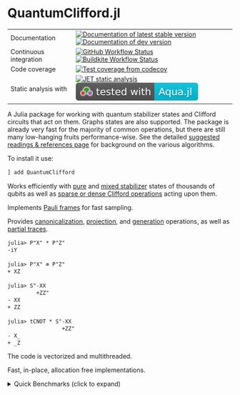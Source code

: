 # QuantumClifford.jl

<table>
    <tr>
        <td>Documentation</td>
        <td>
            <a href="https://quantumsavory.github.io/QuantumClifford.jl/stable"><img src="https://img.shields.io/badge/docs-stable-blue.svg" alt="Documentation of latest stable version"></a>
            <a href="https://quantumsavory.github.io/QuantumClifford.jl/dev"><img src="https://img.shields.io/badge/docs-dev-blue.svg" alt="Documentation of dev version"></a>
        </td>
    </tr><tr></tr>
    <tr>
        <td>Continuous integration</td>
        <td>
            <a href="https://github.com/QuantumSavory/QuantumClifford.jl/actions?query=workflow%3ACI+branch%3Amaster"><img src="https://github.com/QuantumSavory/QuantumSavory.jl/actions/workflows/ci.yml/badge.svg" alt="GitHub Workflow Status"></a>
            <a href="https://buildkite.com/quantumsavory/quantumclifford"><img src="https://badge.buildkite.com/8ef137151415f29c03544c5b7963f6bc6afc1022f29cfc072a.svg" alt="Buildkite Workflow Status"></a>
        </td>
    </tr><tr></tr>
    <tr>
        <td>Code coverage</td>
        <td>
            <a href="https://codecov.io/gh/QuantumSavory/QuantumClifford.jl"><img src="https://img.shields.io/codecov/c/gh/QuantumSavory/QuantumClifford.jl?label=codecov" alt="Test coverage from codecov"></a>
        </td>
    </tr><tr></tr>
    <tr>
        <td>Static analysis with</td>
        <td>
            <a href="https://github.com/aviatesk/JET.jl"><img src="https://img.shields.io/badge/JET.jl-%E2%9C%88%EF%B8%8F-9cf" alt="JET static analysis"></a>
            <a href="https://github.com/JuliaTesting/Aqua.jl"><img src="https://raw.githubusercontent.com/JuliaTesting/Aqua.jl/master/badge.svg" alt="Aqua QA"></a>
        </td>
    </tr>
</table>


A Julia package for working with quantum stabilizer states and Clifford circuits
that act on them. Graphs states are also supported. The package is already very fast for the majority of common operations, but there are still many low-hanging fruits performance-wise. See the detailed [suggested readings & references page](https://quantumsavory.github.io/QuantumClifford.jl/dev/references/#Suggested-reading) for background on the various algorithms.

To install it use:

```julia
] add QuantumClifford
```

Works efficiently with
[pure](https://quantumsavory.github.io/QuantumClifford.jl/dev/manual/#Stabilizers-1) and
[mixed stabilizer](https://quantumsavory.github.io/QuantumClifford.jl/dev/mixed/#Mixed-Stabilizer-States-1)
states of thousands of qubits
as well as
[sparse or dense Clifford operations](https://quantumsavory.github.io/QuantumClifford.jl/dev/manual/#Clifford-Operators-1)
acting upon them.

Implements [Pauli frames](https://quantumsavory.github.io/QuantumClifford.jl/dev/ecc_example_sim/) for fast sampling.

Provides
[canonicalization](https://quantumsavory.github.io/QuantumClifford.jl/dev/manual/#Canonicalization-of-Stabilizers-1),
[projection](https://quantumsavory.github.io/QuantumClifford.jl/dev/manual/#Projective-Measurements-1), and
[generation](https://quantumsavory.github.io/QuantumClifford.jl/dev/manual/#Generating-a-Pauli-Operator-with-Stabilizer-Generators-1) operations,
as well as
[partial traces](https://quantumsavory.github.io/QuantumClifford.jl/dev/manual/#Partial-Traces-1).

```jldoctest
julia> P"X" * P"Z"
-iY

julia> P"X" ⊗ P"Z"
+ XZ

julia> S"-XX
         +ZZ"
- XX
+ ZZ

julia> tCNOT * S"-XX
                 +ZZ"
- X_
+ _Z
```

The code is vectorized and multithreaded.

Fast, in-place, allocation free implementations.

<details>
    <summary>Quick Benchmarks (click to expand)</summary>

#### Comparison against other Clifford simulators

The only other simulator of similar performance I know of is [Stim](https://github.com/quantumlib/Stim).

The "low level" functionality is of similar performance in Stim and QuantumClifford but different tradeoffs are made at the higher levels: to multiply in-place 1M-qubit Pauli operators Stim and QuantumClifford.jl both need around 15μs. The difference is inconsequential and depends on compilers and hardware.

Of note is that Stim achieved this performance through high-quality C++ SIMD code of significant sophistication, while QuantumClifford.jl is implemented in pure and simple Julia.

#### Multiplying two 1 gigaqubit Paulis in 13 ms

```jldoctest
julia> a = random_pauli(1_000_000_000);
julia> b = random_pauli(1_000_000_000);
julia> @benchmark QuantumClifford.mul_left!(a,b)
BenchmarkTools.Trial: 373 samples with 1 evaluation.
 Range (min … max):  13.209 ms …  14.304 ms  ┊ GC (min … max): 0.00% … 0.00%
 Time  (median):     13.355 ms               ┊ GC (median):    0.00%
 Time  (mean ± σ):   13.427 ms ± 173.503 μs  ┊ GC (mean ± σ):  0.00% ± 0.00%

 Memory estimate: 0 bytes, allocs estimate: 0.
```

#### Canonicalization of a random 1000-qubit stabilizer in 9 ms

```jldoctest
julia> @benchmark canonicalize!(s) setup=(s=random_stabilizer(1000))
BenchmarkTools.Trial: 6 samples with 1 evaluation.
 Range (min … max):  8.516 ms …  8.614 ms  ┊ GC (min … max): 0.00% … 0.00%
 Time  (median):     8.536 ms              ┊ GC (median):    0.00%
 Time  (mean ± σ):   8.550 ms ± 35.883 μs  ┊ GC (mean ± σ):  0.00% ± 0.00%

 Memory estimate: 0 bytes, allocs estimate: 0.
```

#### Dense tableaux multiplication (tensor product of 500 CNOT gates acting 1000 qubits) in 17 ms

```jldoctest
julia> @benchmark apply!(s, gate) setup=(s=random_stabilizer(1000); gate=tensor_pow(tCNOT,500))
BenchmarkTools.Trial: 6 samples with 1 evaluation.
 Range (min … max):  16.879 ms … 17.064 ms  ┊ GC (min … max): 0.00% … 0.00%
 Time  (median):     17.010 ms              ┊ GC (median):    0.00%
 Time  (mean ± σ):   16.997 ms ± 63.050 μs  ┊ GC (mean ± σ):  0.00% ± 0.00%

 Memory estimate: 800 bytes, allocs estimate: 4.
```

#### Sparse gate application to only specified qubits in a 1000 qubit tableau in 3 μs

```jldoctest
julia> @benchmark apply!(s, sCNOT(32,504)) setup=(s=random_stabilizer(1000))
BenchmarkTools.Trial: 6 samples with 8 evaluations.
 Range (min … max):  2.867 μs …   3.228 μs  ┊ GC (min … max): 0.00% … 0.00%
 Time  (median):     3.043 μs               ┊ GC (median):    0.00%
 Time  (mean ± σ):   3.049 μs ± 119.106 ns  ┊ GC (mean ± σ):  0.00% ± 0.00%

 Memory estimate: 0 bytes, allocs estimate: 0.
```

#### Measuring a dense 1000 qubit Pauli operator in 18 μs

```jldoctest
julia> s=random_destabilizer(1000); p=random_pauli(1000);

julia> @benchmark project!(_s,_p) setup=(_s=copy(s);_p=copy(p)) evals=1
BenchmarkTools.Trial: 10000 samples with 1 evaluation.
 Range (min … max):  17.753 μs … 39.444 μs  ┊ GC (min … max): 0.00% … 0.00%
 Time  (median):     21.971 μs              ┊ GC (median):    0.00%
 Time  (mean ± σ):   21.893 μs ±  2.234 μs  ┊ GC (mean ± σ):  0.00% ± 0.00%

 Memory estimate: 480 bytes, allocs estimate: 4.
```

#### Measuring a single qubit in a 1000 qubit tableau in 15 μs

```jldoctest
julia> s=MixedDestabilizer(random_destabilizer(1000));

julia> @benchmark projectY!(_s,42) setup=(_s=copy(s)) evals=1
BenchmarkTools.Trial: 10000 samples with 1 evaluation.
 Range (min … max):  15.379 μs … 37.630 μs  ┊ GC (min … max): 0.00% … 0.00%
 Time  (median):     16.912 μs              ┊ GC (median):    0.00%
 Time  (mean ± σ):   17.120 μs ±  1.335 μs  ┊ GC (mean ± σ):  0.00% ± 0.00%

 Memory estimate: 464 bytes, allocs estimate: 5.
```

Benchmarks executed on a single thread on Ryzen Zen4 16-core CPU:

```
julia> versioninfo()
Julia Version 1.9.1
Commit 147bdf428cd (2023-06-07 08:27 UTC)
Platform Info:
  OS: Linux (x86_64-linux-gnu)
  CPU: 32 × AMD Ryzen 9 7950X 16-Core Processor
  WORD_SIZE: 64
  LIBM: libopenlibm
  LLVM: libLLVM-14.0.6 (ORCJIT, znver3)
  Threads: 1 on 32 virtual cores
```

More detailed benchmarks can be seen at [github.com/QuantumSavory/QuantumCliffordBenchmarksLog](https://github.com/QuantumSavory/QuantumCliffordBenchmarksLog).
</details>
